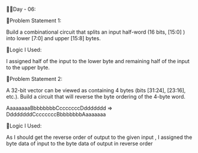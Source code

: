 👩‍💻Day - 06:

📌Problem Statement 1:

Build a combinational circuit that splits an input half-word (16 bits, [15:0] ) into lower [7:0] and upper [15:8] bytes.

🧠Logic I Used:

I assigned half of the input to the lower byte and remaining half of the input to the upper byte.

📌Problem Statement 2:

A 32-bit vector can be viewed as containing 4 bytes (bits [31:24], [23:16], etc.). Build a circuit that will reverse the byte ordering of the 4-byte word.

AaaaaaaaBbbbbbbbCcccccccDddddddd => DdddddddCcccccccBbbbbbbbAaaaaaaa

🧠Logic I Used:

As I should get the reverse order of output to the given input , I assigned the byte data of input to the byte data of output in reverse order
